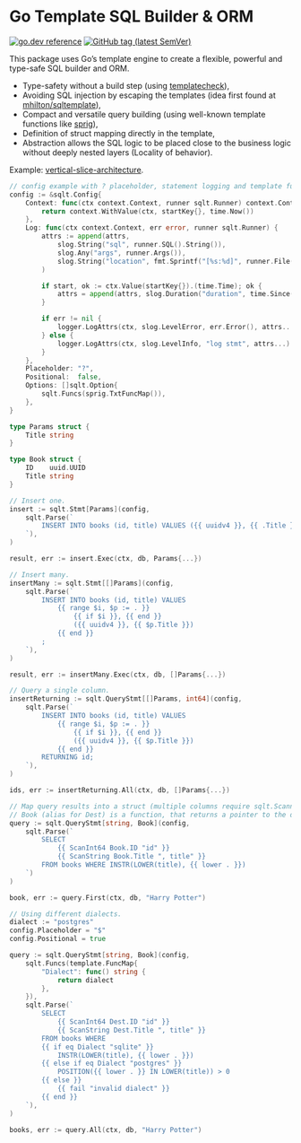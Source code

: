# Go Template SQL Builder & ORM

[![go.dev reference](https://img.shields.io/badge/go.dev-reference-007d9c?logo=go&logoColor=white)](https://pkg.go.dev/github.com/wroge/sqlt)
[![GitHub tag (latest SemVer)](https://img.shields.io/github/tag/wroge/sqlt.svg?style=social)](https://github.com/wroge/sqlt/tags)

This package uses Go’s template engine to create a flexible, powerful and type-safe SQL builder and ORM.

- Type-safety without a build step (using [templatecheck](https://github.com/jba/templatecheck)),
- Avoiding SQL injection by escaping the templates (idea first found at [mhilton/sqltemplate](https://github.com/mhilton/sqltemplate)),
- Compact and versatile query building (using well-known template functions like [sprig](https://masterminds.github.io/sprig/)),
- Definition of struct mapping directly in the template,
- Abstraction allows the SQL logic to be placed close to the business logic without deeply nested layers (Locality of behavior).

Example: [vertical-slice-architecture](https://github.com/wroge/vertical-slice-architecture).

```go
// config example with ? placeholder, statement logging and template functions using sprig.
config := &sqlt.Config{
	Context: func(ctx context.Context, runner sqlt.Runner) context.Context {
		return context.WithValue(ctx, startKey{}, time.Now())
	},
	Log: func(ctx context.Context, err error, runner sqlt.Runner) {
		attrs := append(attrs,
			slog.String("sql", runner.SQL().String()),
			slog.Any("args", runner.Args()),
			slog.String("location", fmt.Sprintf("[%s:%d]", runner.File(), runner.Line())),
		)

		if start, ok := ctx.Value(startKey{}).(time.Time); ok {
			attrs = append(attrs, slog.Duration("duration", time.Since(start)))
		}

		if err != nil {
			logger.LogAttrs(ctx, slog.LevelError, err.Error(), attrs...)
		} else {
			logger.LogAttrs(ctx, slog.LevelInfo, "log stmt", attrs...)
		}
	},
	Placeholder: "?",
	Positional:  false,
	Options: []sqlt.Option{
		sqlt.Funcs(sprig.TxtFuncMap()),
	},
}

type Params struct {
	Title string
}

type Book struct {
	ID    uuid.UUID
	Title string
}

// Insert one.
insert := sqlt.Stmt[Params](config, 
	sqlt.Parse(`
		INSERT INTO books (id, title) VALUES ({{ uuidv4 }}, {{ .Title }});
	`),
)

result, err := insert.Exec(ctx, db, Params{...})

// Insert many.
insertMany := sqlt.Stmt[[]Params](config,
	sqlt.Parse(`
		INSERT INTO books (id, title) VALUES
			{{ range $i, $p := . }} 
			 	{{ if $i }}, {{ end }}
				({{ uuidv4 }}, {{ $p.Title }})
			{{ end }}
		;
	`),
)

result, err := insertMany.Exec(ctx, db, []Params{...})

// Query a single column.
insertReturning := sqlt.QueryStmt[[]Params, int64](config,
	sqlt.Parse(`
		INSERT INTO books (id, title) VALUES
			{{ range $i, $p := . }} 
			 	{{ if $i }}, {{ end }}
				({{ uuidv4 }}, {{ $p.Title }})
			{{ end }}
		RETURNING id;
	`),
)

ids, err := insertReturning.All(ctx, db, []Params{...})

// Map query results into a struct (multiple columns require sqlt.Scanner's).
// Book (alias for Dest) is a function, that returns a pointer to the destination struct.
query := sqlt.QueryStmt[string, Book](config,
	sqlt.Parse(`
		SELECT
			{{ ScanInt64 Book.ID "id" }}
			{{ ScanString Book.Title ", title" }}
		FROM books WHERE INSTR(LOWER(title), {{ lower . }}) 
	`)
)

book, err := query.First(ctx, db, "Harry Potter")

// Using different dialects.
dialect := "postgres"
config.Placeholder = "$"
config.Positional = true

query := sqlt.QueryStmt[string, Book](config,
	sqlt.Funcs(template.FuncMap{
		"Dialect": func() string {
			return dialect
		},
	}),
	sqlt.Parse(`
		SELECT
			{{ ScanInt64 Dest.ID "id" }}
			{{ ScanString Dest.Title ", title" }}
		FROM books WHERE
		{{ if eq Dialect "sqlite" }}
			INSTR(LOWER(title), {{ lower . }})
		{{ else if eq Dialect "postgres" }}
			POSITION({{ lower . }} IN LOWER(title)) > 0
		{{ else }}
			{{ fail "invalid dialect" }}
		{{ end }}
	`),
)

books, err := query.All(ctx, db, "Harry Potter")
```
